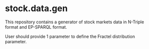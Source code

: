 # stock.data.gen

This repository contains a generator of stock markets data in N-Triple format and  EP-SPARQL format.

User should provide 1 parameter to define the Fractel distribution parameter.